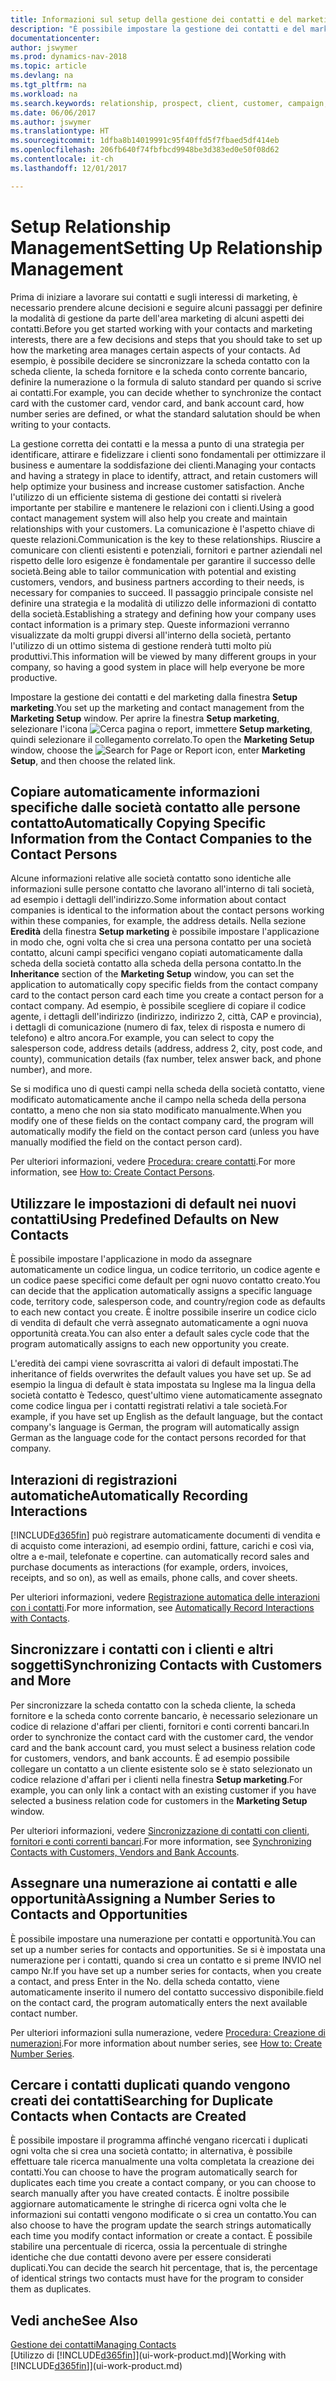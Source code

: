 ```yaml
---
title: Informazioni sul setup della gestione dei contatti e del marketing
description: "È possibile impostare la gestione dei contatti e del marketing in Dynamics NAV per ottimizzare relazioni con i clienti o i clienti potenziali e migliorare le campagne e le promozioni."
documentationcenter: 
author: jswymer
ms.prod: dynamics-nav-2018
ms.topic: article
ms.devlang: na
ms.tgt_pltfrm: na
ms.workload: na
ms.search.keywords: relationship, prospect, client, customer, campaign, promo
ms.date: 06/06/2017
ms.author: jswymer
ms.translationtype: HT
ms.sourcegitcommit: 1dfba8b14019991c95f40ffd5f7fbaed5df414eb
ms.openlocfilehash: 206fb640f74fbfbcd9948be3d383ed0e50f08d62
ms.contentlocale: it-ch
ms.lasthandoff: 12/01/2017

---
```

# <a name="setting-up-relationship-management"></a><span data-ttu-id="4d7d0-103">Setup Relationship Management</span><span class="sxs-lookup"><span data-stu-id="4d7d0-103">Setting Up Relationship Management</span></span>
<span data-ttu-id="4d7d0-104">Prima di iniziare a lavorare sui contatti e sugli interessi di marketing, è necessario prendere alcune decisioni e seguire alcuni passaggi per definire la modalità di gestione da parte dell'area marketing di alcuni aspetti dei contatti.</span><span class="sxs-lookup"><span data-stu-id="4d7d0-104">Before you get started working with your contacts and marketing interests, there are a few decisions and steps that you should take to set up how the marketing area manages certain aspects of your contacts.</span></span> <span data-ttu-id="4d7d0-105">Ad esempio, è possibile decidere se sincronizzare la scheda contatto con la scheda cliente, la scheda fornitore e la scheda conto corrente bancario, definire la numerazione o la formula di saluto standard per quando si scrive ai contatti.</span><span class="sxs-lookup"><span data-stu-id="4d7d0-105">For example, you can decide whether to synchronize the contact card with the customer card, vendor card, and bank account card, how number series are defined, or what the standard salutation should be when writing to your contacts.</span></span>

<span data-ttu-id="4d7d0-106">La gestione corretta dei contatti e la messa a punto di una strategia per identificare, attirare e fidelizzare i clienti sono fondamentali per ottimizzare il business e aumentare la soddisfazione dei clienti.</span><span class="sxs-lookup"><span data-stu-id="4d7d0-106">Managing your contacts and having a strategy in place to identify, attract, and retain customers will help optimize your business and increase customer satisfaction.</span></span> <span data-ttu-id="4d7d0-107">Anche l'utilizzo di un efficiente sistema di gestione dei contatti si rivelerà importante per stabilire e mantenere le relazioni con i clienti.</span><span class="sxs-lookup"><span data-stu-id="4d7d0-107">Using a good contact management system will also help you create and maintain relationships with your customers.</span></span> <span data-ttu-id="4d7d0-108">La comunicazione è l'aspetto chiave di queste relazioni.</span><span class="sxs-lookup"><span data-stu-id="4d7d0-108">Communication is the key to these relationships.</span></span> <span data-ttu-id="4d7d0-109">Riuscire a comunicare con clienti esistenti e potenziali, fornitori e partner aziendali nel rispetto delle loro esigenze è fondamentale per garantire il successo delle società.</span><span class="sxs-lookup"><span data-stu-id="4d7d0-109">Being able to tailor communication with potential and existing customers, vendors, and business partners according to their needs, is necessary for companies to succeed.</span></span> <span data-ttu-id="4d7d0-110">Il passaggio principale consiste nel definire una strategia e la modalità di utilizzo delle informazioni di contatto della società.</span><span class="sxs-lookup"><span data-stu-id="4d7d0-110">Establishing a strategy and defining how your company uses contact information is a primary step.</span></span> <span data-ttu-id="4d7d0-111">Queste informazioni verranno visualizzate da molti gruppi diversi all'interno della società, pertanto l'utilizzo di un ottimo sistema di gestione renderà tutti molto più produttivi.</span><span class="sxs-lookup"><span data-stu-id="4d7d0-111">This information will be viewed by many different groups in your company, so having a good system in place will help everyone be more productive.</span></span>

<span data-ttu-id="4d7d0-112">Impostare la gestione dei contatti e del marketing dalla finestra **Setup marketing**.</span><span class="sxs-lookup"><span data-stu-id="4d7d0-112">You set up the marketing and contact management from the **Marketing Setup** window.</span></span> <span data-ttu-id="4d7d0-113">Per aprire la finestra **Setup marketing**, selezionare l'icona ![Cerca pagina o report](media/ui-search/search_small.png "icona Cerca pagina o report"), immettere **Setup marketing**, quindi selezionare il collegamento correlato.</span><span class="sxs-lookup"><span data-stu-id="4d7d0-113">To open the **Marketing Setup** window, choose the ![Search for Page or Report](media/ui-search/search_small.png "Search for Page or Report icon") icon, enter **Marketing Setup**, and then choose the related link.</span></span>

## <a name="automatically-copying-specific-information-from-the-contact-companies-to-the-contact-persons"></a><span data-ttu-id="4d7d0-114">Copiare automaticamente informazioni specifiche dalle società contatto alle persone contatto</span><span class="sxs-lookup"><span data-stu-id="4d7d0-114">Automatically Copying Specific Information from the Contact Companies to the Contact Persons</span></span>
<span data-ttu-id="4d7d0-115">Alcune informazioni relative alle società contatto sono identiche alle informazioni sulle persone contatto che lavorano all'interno di tali società, ad esempio i dettagli dell'indirizzo.</span><span class="sxs-lookup"><span data-stu-id="4d7d0-115">Some information about contact companies is identical to the information about the contact persons working within these companies, for example, the address details.</span></span> <span data-ttu-id="4d7d0-116">Nella sezione **Eredità** della finestra **Setup marketing** è possibile impostare l'applicazione in modo che, ogni volta che si crea una persona contatto per una società contatto, alcuni campi specifici vengano copiati automaticamente dalla scheda della società contatto alla scheda della persona contatto.</span><span class="sxs-lookup"><span data-stu-id="4d7d0-116">In the **Inheritance** section of the **Marketing Setup** window, you can set the application to automatically copy specific fields from the contact company card to the contact person card each time you create a contact person for a contact company.</span></span> <span data-ttu-id="4d7d0-117">Ad esempio, è possibile scegliere di copiare il codice agente, i dettagli dell'indirizzo (indirizzo, indirizzo 2, città, CAP e provincia), i dettagli di comunicazione (numero di fax, telex di risposta e numero di telefono) e altro ancora.</span><span class="sxs-lookup"><span data-stu-id="4d7d0-117">For example, you can select to copy the salesperson code, address details (address, address 2, city, post code, and county), communication details (fax number, telex answer back, and phone number), and more.</span></span>

<span data-ttu-id="4d7d0-118">Se si modifica uno di questi campi nella scheda della società contatto, viene modificato automaticamente anche il campo nella scheda della persona contatto, a meno che non sia stato modificato manualmente.</span><span class="sxs-lookup"><span data-stu-id="4d7d0-118">When you modify one of these fields on the contact company card, the program will automatically modify the field on the contact person card (unless you have manually modified the field on the contact person card).</span></span>

<span data-ttu-id="4d7d0-119">Per ulteriori informazioni, vedere [Procedura: creare contatti](marketing-how-create-contact-persons.md).</span><span class="sxs-lookup"><span data-stu-id="4d7d0-119">For more information, see [How to: Create Contact Persons](marketing-how-create-contact-persons.md).</span></span>

## <a name="using-predefined-defaults-on-new-contacts"></a><span data-ttu-id="4d7d0-120">Utilizzare le impostazioni di default nei nuovi contatti</span><span class="sxs-lookup"><span data-stu-id="4d7d0-120">Using Predefined Defaults on New Contacts</span></span>
<span data-ttu-id="4d7d0-121">È possibile impostare l'applicazione in modo da assegnare automaticamente un codice lingua, un codice territorio, un codice agente e un codice paese specifici come default per ogni nuovo contatto creato.</span><span class="sxs-lookup"><span data-stu-id="4d7d0-121">You can decide that the application automatically assigns a specific language code, territory code, salesperson code, and country/region code as defaults to each new contact you create.</span></span> <span data-ttu-id="4d7d0-122">È inoltre possibile inserire un codice ciclo di vendita di default che verrà assegnato automaticamente a ogni nuova opportunità creata.</span><span class="sxs-lookup"><span data-stu-id="4d7d0-122">You can also enter a default sales cycle code that the program automatically assigns to each new opportunity you create.</span></span>

<span data-ttu-id="4d7d0-123">L'eredità dei campi viene sovrascritta ai valori di default impostati.</span><span class="sxs-lookup"><span data-stu-id="4d7d0-123">The inheritance of fields overwrites the default values you have set up.</span></span> <span data-ttu-id="4d7d0-124">Se ad esempio la lingua di default è stata impostata su Inglese ma la lingua della società contatto è Tedesco, quest'ultimo viene automaticamente assegnato come codice lingua per i contatti registrati relativi a tale società.</span><span class="sxs-lookup"><span data-stu-id="4d7d0-124">For example, if you have set up English as the default language, but the contact company's language is German, the program will automatically assign German as the language code for the contact persons recorded for that company.</span></span>

<!--You can also setup a default salutation that the program automatically assigns to your contacts. You can use these salutations in your interaction template attachments (for example, Microsoft Word documents). When setting up a default salutation, you can enter a salutation text and a salutation format. For example, if the salutation text is Dear, and the salutation format is Salutation Text + Title + Name, the program will automatically enter Dear Mr. John Smith as a salutation for a contact called John Smith.-->

## <a name="automatically-recording-interactions"></a><span data-ttu-id="4d7d0-125">Interazioni di registrazioni automatiche</span><span class="sxs-lookup"><span data-stu-id="4d7d0-125">Automatically Recording Interactions</span></span>
[!INCLUDE[d365fin](includes/d365fin_md.md)]<span data-ttu-id="4d7d0-126"> può registrare automaticamente documenti di vendita e di acquisto come interazioni, ad esempio ordini, fatture, carichi e così via, oltre a e-mail, telefonate e copertine.</span><span class="sxs-lookup"><span data-stu-id="4d7d0-126"> can automatically record sales and purchase documents as interactions (for example, orders, invoices, receipts, and so on), as well as emails, phone calls, and cover sheets.</span></span>

<span data-ttu-id="4d7d0-127">Per ulteriori informazioni, vedere [Registrazione automatica delle interazioni con i contatti](marketing-auto-record-interactions.md).</span><span class="sxs-lookup"><span data-stu-id="4d7d0-127">For more information, see [Automatically Record Interactions with Contacts](marketing-auto-record-interactions.md).</span></span>

## <a name="synchronizing-contacts-with-customers-and-more"></a><span data-ttu-id="4d7d0-128">Sincronizzare i contatti con i clienti e altri soggetti</span><span class="sxs-lookup"><span data-stu-id="4d7d0-128">Synchronizing Contacts with Customers and More</span></span>
<span data-ttu-id="4d7d0-129">Per sincronizzare la scheda contatto con la scheda cliente, la scheda fornitore e la scheda conto corrente bancario, è necessario selezionare un codice di relazione d'affari per clienti, fornitori e conti correnti bancari.</span><span class="sxs-lookup"><span data-stu-id="4d7d0-129">In order to synchronize the contact card with the customer card, the vendor card and the bank account card, you must select a business relation code for customers, vendors, and bank accounts.</span></span> <span data-ttu-id="4d7d0-130">È ad esempio possibile collegare un contatto a un cliente esistente solo se è stato selezionato un codice relazione d'affari per i clienti nella finestra **Setup marketing**.</span><span class="sxs-lookup"><span data-stu-id="4d7d0-130">For example, you can only link a contact with an existing customer if you have selected a business relation code for customers in the **Marketing Setup** window.</span></span>

<span data-ttu-id="4d7d0-131">Per ulteriori informazioni, vedere [Sincronizzazione di contatti con clienti, fornitori e conti correnti bancari](marketing-synchronize-contacts-customers-vendors-bank-accounts.md).</span><span class="sxs-lookup"><span data-stu-id="4d7d0-131">For more information, see [Synchronizing Contacts with Customers, Vendors and Bank Accounts](marketing-synchronize-contacts-customers-vendors-bank-accounts.md).</span></span>

## <a name="assigning-a-number-series-to-contacts-and-opportunities"></a><span data-ttu-id="4d7d0-132">Assegnare una numerazione ai contatti e alle opportunità</span><span class="sxs-lookup"><span data-stu-id="4d7d0-132">Assigning a Number Series to Contacts and Opportunities</span></span>
<span data-ttu-id="4d7d0-133">È possibile impostare una numerazione per contatti e opportunità.</span><span class="sxs-lookup"><span data-stu-id="4d7d0-133">You can set up a number series for contacts and opportunities.</span></span> <span data-ttu-id="4d7d0-134">Se si è impostata una numerazione per i contatti, quando si crea un contatto e si preme INVIO nel campo Nr.</span><span class="sxs-lookup"><span data-stu-id="4d7d0-134">If you have set up a number series for contacts, when you create a contact, and press Enter in the No.</span></span> <span data-ttu-id="4d7d0-135">della scheda contatto, viene automaticamente inserito il numero del contatto successivo disponibile.</span><span class="sxs-lookup"><span data-stu-id="4d7d0-135">field on the contact card, the program automatically enters the next available contact number.</span></span>

<span data-ttu-id="4d7d0-136">Per ulteriori informazioni sulla numerazione, vedere [Procedura: Creazione di numerazioni](ui-create-number-series.md).</span><span class="sxs-lookup"><span data-stu-id="4d7d0-136">For more information about number series, see [How to: Create Number Series](ui-create-number-series.md).</span></span>

## <a name="searching-for-duplicate-contacts-when-contacts-are-created"></a><span data-ttu-id="4d7d0-137">Cercare i contatti duplicati quando vengono creati dei contatti</span><span class="sxs-lookup"><span data-stu-id="4d7d0-137">Searching for Duplicate Contacts when Contacts are Created</span></span>
<span data-ttu-id="4d7d0-138">È possibile impostare il programma affinché vengano ricercati i duplicati ogni volta che si crea una società contatto; in alternativa, è possibile effettuare tale ricerca manualmente una volta completata la creazione dei contatti.</span><span class="sxs-lookup"><span data-stu-id="4d7d0-138">You can choose to have the program automatically search for duplicates each time you create a contact company, or you can choose to search manually after you have created contacts.</span></span> <span data-ttu-id="4d7d0-139">È inoltre possibile aggiornare automaticamente le stringhe di ricerca ogni volta che le informazioni sui contatti vengono modificate o si crea un contatto.</span><span class="sxs-lookup"><span data-stu-id="4d7d0-139">You can also choose to have the program update the search strings automatically each time you modify contact information or create a contact.</span></span> <span data-ttu-id="4d7d0-140">È possibile stabilire una percentuale di ricerca, ossia la percentuale di stringhe identiche che due contatti devono avere per essere considerati duplicati.</span><span class="sxs-lookup"><span data-stu-id="4d7d0-140">You can decide the search hit percentage, that is, the percentage of identical strings two contacts must have for the program to consider them as duplicates.</span></span>

## <a name="see-also"></a><span data-ttu-id="4d7d0-141">Vedi anche</span><span class="sxs-lookup"><span data-stu-id="4d7d0-141">See Also</span></span>
[<span data-ttu-id="4d7d0-142">Gestione dei contatti</span><span class="sxs-lookup"><span data-stu-id="4d7d0-142">Managing Contacts</span></span>](marketing-contacts.md)  
<span data-ttu-id="4d7d0-143">[Utilizzo di [!INCLUDE[d365fin](includes/d365fin_md.md)]](ui-work-product.md)</span><span class="sxs-lookup"><span data-stu-id="4d7d0-143">[Working with [!INCLUDE[d365fin](includes/d365fin_md.md)]](ui-work-product.md)</span></span>  

